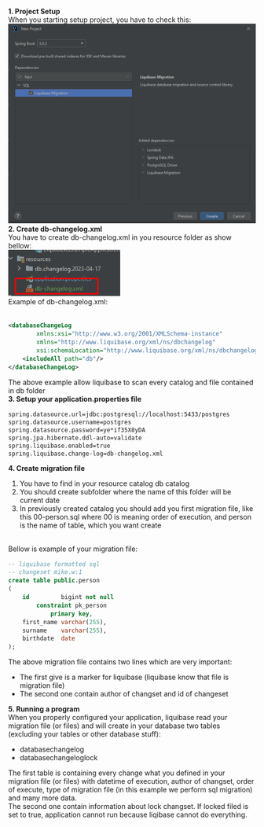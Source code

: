 **1. Project Setup**<br>
When you starting setup project, you have to check this:
![](pictures/img.png)
<br>
**2. Create db-changelog.xml**<br>
You have to create db-changelog.xml in you resource folder as show bellow: <br>
![](pictures/img_1.png)<br>
Example of db-changelog.xml: <br>

```xml 

<databaseChangeLog
        xmlns:xsi="http://www.w3.org/2001/XMLSchema-instance"
        xmlns="http://www.liquibase.org/xml/ns/dbchangelog"
        xsi:schemaLocation="http://www.liquibase.org/xml/ns/dbchangelog http://www.liquibase.org/xml/ns/dbchangelog/dbchangelog-3.1.xsd">
    <includeAll path="db"/>
</databaseChangeLog>
```

The above example allow liquibase to scan every catalog and file contained in db folder
<br>
**3. Setup your application.properties file** <br>

```properties
spring.datasource.url=jdbc:postgresql://localhost:5433/postgres
spring.datasource.username=postgres
spring.datasource.password=ye*if35X8yDA
spring.jpa.hibernate.ddl-auto=validate
spring.liquibase.enabled=true
spring.liquibase.change-log=db-changelog.xml
```

**4. Create migration file** <br>
<ol>
    <li>You have to find in your resource catalog db catalog</li>
    <li>You should create subfolder where the name of this folder will be current date</li>
    <li>In previously created catalog you should add you first migration file, like this 00-person.sql where 00 is meaning order of execution, and person is the name of table, which you want create</li>
</ol>
<br>
Bellow is example of your migration file: <br>

```sql
-- liquibase formatted sql
-- changeset mike.w:1
create table public.person
(
    id         bigint not null
        constraint pk_person
            primary key,
    first_name varchar(255),
    surname    varchar(255),
    birthdate  date
);
```

The above migration file contains two lines which are very important:
<ul>
    <li>The first give is a marker for liquibase (liquibase know that file is migration file)</li>
    <li>The second one contain author of changset and id of changeset</li>
</ul>

**5. Running a program**<br>
When you properly configured your application, liquibase read your migration file (or files) and will create in your database two tables (excluding your tables or other database stuff):
<ul>
    <li>databasechangelog</li>
    <li>databasechangeloglock</li>
</ul>
The first table is containing every change what you defined in your migration file (or files) with datetime of execution, author of changset, order of execute, type of migration file (in this example we perform sql migration) and many more data.<br>
The second one contain information about lock changset. If locked filed is set to true, application cannot run because liqibase cannot do everything. 